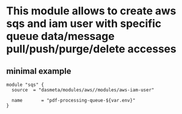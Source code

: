 # This module allows to create aws sqs and iam user with specific queue data/message pull/push/purge/delete accesses

## minimal example
```hcl
module "sqs" {
  source  = "dasmeta/modules/aws//modules/aws-iam-user"

  name       = "pdf-processing-queue-${var.env}"
}
```

